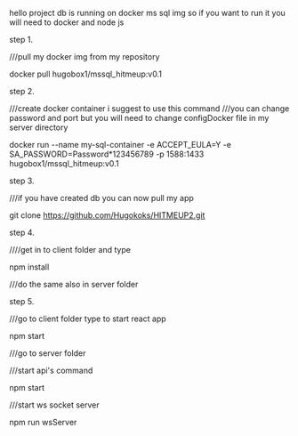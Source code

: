 hello project db is running on docker ms sql img 
so if you want to run it you will need to docker and node js 



step 1. 

///pull my docker img from my repository

docker pull hugobox1/mssql_hitmeup:v0.1

step 2.

///create docker container i suggest to use this command
///you can change password and port but you will need to change configDocker file in my server directory 

docker run --name my-sql-container -e ACCEPT_EULA=Y -e SA_PASSWORD=Password*123456789 -p 1588:1433 hugobox1/mssql_hitmeup:v0.1


step 3.

///if you have created db you can now pull my app 

git clone https://github.com/Hugokoks/HITMEUP2.git

step 4.

////get in to client folder and type

npm install

///do the same also in server folder

step 5.

///go to client folder type to start react app

npm start

///go to server folder 

///start api's command

npm start

///start ws socket server 

npm run wsServer 




